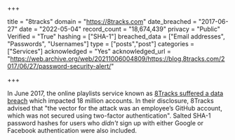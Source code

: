 +++

title = "8tracks"
domain = "https://8tracks.com"
date_breached = "2017-06-27"
date = "2022-05-04"
record_count = "18,674,439"
privacy = "Public"
Verified = "True"
hashing = ["SHA-1"]
breached_data = ["Email addresses", "Passwords", "Usernames"]
type = ["posts","post"]
categories = ["Services"]
acknowledged = "Yes"
acknowledged_url = "https://web.archive.org/web/20211006004809/https://blog.8tracks.com/2017/06/27/password-security-alert/"

+++


In June 2017, the online playlists service known as <a href="https://blog.8tracks.com/2017/06/27/password-security-alert/" target="_blank" rel="noopener">8Tracks suffered a data breach</a> which impacted 18 million accounts. In their disclosure, 8Tracks advised that &quot;the vector for the attack was an employee’s GitHub account, which was not secured using two-factor authentication&quot;. Salted SHA-1 password hashes for users who <em>didn't</em> sign up with either Google or Facebook authentication were also included.

